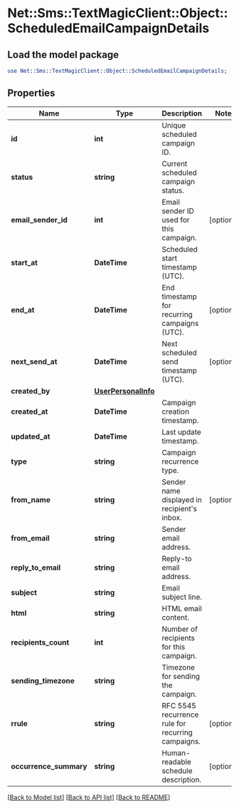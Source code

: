 # Net::Sms::TextMagicClient::Object::ScheduledEmailCampaignDetails

## Load the model package
```perl
use Net::Sms::TextMagicClient::Object::ScheduledEmailCampaignDetails;
```

## Properties
Name | Type | Description | Notes
------------ | ------------- | ------------- | -------------
**id** | **int** | Unique scheduled campaign ID. | 
**status** | **string** | Current scheduled campaign status. | 
**email_sender_id** | **int** | Email sender ID used for this campaign. | [optional] 
**start_at** | **DateTime** | Scheduled start timestamp (UTC). | 
**end_at** | **DateTime** | End timestamp for recurring campaigns (UTC). | [optional] 
**next_send_at** | **DateTime** | Next scheduled send timestamp (UTC). | [optional] 
**created_by** | [**UserPersonalInfo**](UserPersonalInfo.md) |  | 
**created_at** | **DateTime** | Campaign creation timestamp. | 
**updated_at** | **DateTime** | Last update timestamp. | 
**type** | **string** | Campaign recurrence type. | 
**from_name** | **string** | Sender name displayed in recipient&#39;s inbox. | [optional] 
**from_email** | **string** | Sender email address. | 
**reply_to_email** | **string** | Reply-to email address. | 
**subject** | **string** | Email subject line. | 
**html** | **string** | HTML email content. | 
**recipients_count** | **int** | Number of recipients for this campaign. | 
**sending_timezone** | **string** | Timezone for sending the campaign. | 
**rrule** | **string** | RFC 5545 recurrence rule for recurring campaigns. | [optional] 
**occurrence_summary** | **string** | Human-readable schedule description. | [optional] 

[[Back to Model list]](../README.md#documentation-for-models) [[Back to API list]](../README.md#documentation-for-api-endpoints) [[Back to README]](../README.md)


